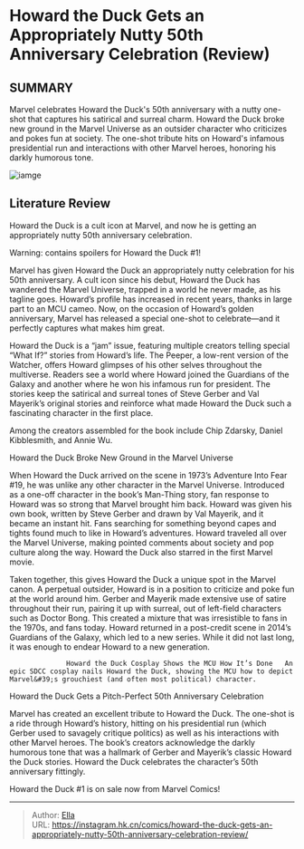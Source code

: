 # Howard the Duck Gets an Appropriately Nutty 50th Anniversary Celebration (Review)


## SUMMARY 



  Marvel celebrates Howard the Duck&#39;s 50th anniversary with a nutty one-shot that captures his satirical and surreal charm.   Howard the Duck broke new ground in the Marvel Universe as an outsider character who criticizes and pokes fun at society.   The one-shot tribute hits on Howard&#39;s infamous presidential run and interactions with other Marvel heroes, honoring his darkly humorous tone.  

![iamge](https://static1.srcdn.com/wordpress/wp-content/uploads/2023/11/howard-the-duck-reads-deadpool.jpg)

## Literature Review

Howard the Duck is a cult icon at Marvel, and now he is getting an appropriately nutty 50th anniversary celebration.




Warning: contains spoilers for Howard the Duck #1!




Marvel has given Howard the Duck an appropriately nutty celebration for his 50th anniversary. A cult icon since his debut, Howard the Duck has wandered the Marvel Universe, trapped in a world he never made, as his tagline goes. Howard’s profile has increased in recent years, thanks in large part to an MCU cameo. Now, on the occasion of Howard’s golden anniversary, Marvel has released a special one-shot to celebrate—and it perfectly captures what makes him great.

Howard the Duck is a “jam” issue, featuring multiple creators telling special “What If?” stories from Howard’s life. The Peeper, a low-rent version of the Watcher, offers Howard glimpses of his other selves throughout the multiverse. Readers see a world where Howard joined the Guardians of the Galaxy and another where he won his infamous run for president. The stories keep the satirical and surreal tones of Steve Gerber and Val Mayerik’s original stories and reinforce what made Howard the Duck such a fascinating character in the first place.






          



Among the creators assembled for the book include Chip Zdarsky, Daniel Kibblesmith, and Annie Wu.


 Howard the Duck Broke New Ground in the Marvel Universe 
          

When Howard the Duck arrived on the scene in 1973’s Adventure Into Fear #19, he was unlike any other character in the Marvel Universe. Introduced as a one-off character in the book’s Man-Thing story, fan response to Howard was so strong that Marvel brought him back. Howard was given his own book, written by Steve Gerber and drawn by Val Mayerik, and it became an instant hit. Fans searching for something beyond capes and tights found much to like in Howard’s adventures. Howard traveled all over the Marvel Universe, making pointed comments about society and pop culture along the way. Howard the Duck also starred in the first Marvel movie.





 

Taken together, this gives Howard the Duck a unique spot in the Marvel canon. A perpetual outsider, Howard is in a position to criticize and poke fun at the world around him. Gerber and Mayerik made extensive use of satire throughout their run, pairing it up with surreal, out of left-field characters such as Doctor Bong. This created a mixture that was irresistible to fans in the 1970s, and fans today. Howard returned in a post-credit scene in 2014’s Guardians of the Galaxy, which led to a new series. While it did not last long, it was enough to endear Howard to a new generation.

                  Howard the Duck Cosplay Shows the MCU How It’s Done   An epic SDCC cosplay nails Howard the Duck, showing the MCU how to depict Marvel&#39;s grouchiest (and often most political) character.   






 Howard the Duck Gets a Pitch-Perfect 50th Anniversary Celebration 


          



Marvel has created an excellent tribute to Howard the Duck. The one-shot is a ride through Howard’s history, hitting on his presidential run (which Gerber used to savagely critique politics) as well as his interactions with other Marvel heroes. The book’s creators acknowledge the darkly humorous tone that was a hallmark of Gerber and Mayerik’s classic Howard the Duck stories. Howard the Duck celebrates the character’s 50th anniversary fittingly.

Howard the Duck #1 is on sale now from Marvel Comics!



---

> Author: [Ella](https://instagram.hk.cn/)  
> URL: https://instagram.hk.cn/comics/howard-the-duck-gets-an-appropriately-nutty-50th-anniversary-celebration-review/  

